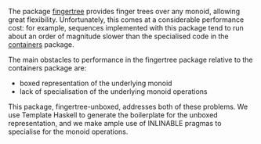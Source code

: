 The package [fingertree](http://hackage.haskell.org/package/fingertree) provides finger trees over any monoid, allowing great flexibility. Unfortunately, this comes at a considerable performance cost: for example, sequences implemented with this package tend to run about an order of magnitude slower than the specialised code in the [containers](http://hackage.haskell.org/package/containers) package. 

The main obstacles to performance in the fingertree package relative to the containers package are:

  * boxed representation of the underlying monoid
  * lack of specialisation of the underlying monoid operations

This package, fingertree-unboxed, addresses both of these problems. We use Template Haskell to generate the boilerplate for the unboxed representation, and we make ample use of INLINABLE pragmas to specialise for the monoid operations.

